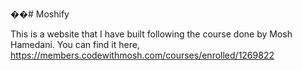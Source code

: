 ��#   M o s h i f y 

This is a website that I have built following the course done by Mosh Hamedani. You can find it here, 
 https://members.codewithmosh.com/courses/enrolled/1269822
 
